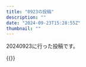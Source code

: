 ```yaml
---
title: "0923の投稿"
description: ""
date: "2024-09-23T15:28:55Z"
thumbnail: ""
---
```

20240923に行った投稿です。
<!--more-->
{{<othersns text="スティールヘイズ、合わせ目消しやるならかなり計画的にやらないと無理だな<br/>ちょっと組んでからどうにかするのは厳しそう" url="https://qunagi.qunagi.net/notice/AmIOFSeyaxLlYfCiLA" screenname="jme/k.h" date="2024-09-23T13:00:08.000Z">}}
